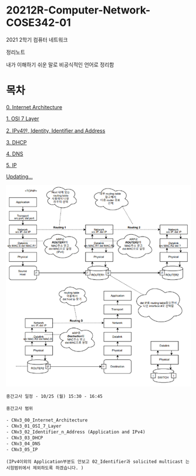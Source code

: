 # 20212R-Computer-Network-COSE342-01
2021 2학기 컴퓨터 네트워크 

정리노트

내가 이해하기 쉬운 말로 비공식적인 언어로 정리함



# 목차

[0. Internet Architecture](./0.md)

[1. OSI 7 Layer](./1.md)

[2. IPv4만, Identity, Identifier and Address](./2.md)

[3. DHCP](./3.md)

[4. DNS](./4.md)

[5. IP](./5.md)

[Updating...](./)



<img src="./img/summary1.png">


```
중간고사 일정 - 10/25 (월) 15:30 - 16:45

중간고사 범위

- CNv3_00_Internet_Architecture
- CNv3_01_OSI_7_Layer
- CNv3_02_Identifier_n_Address (Application and IPv4)
- CNv3_03_DHCP
- CNv3_04_DNS
- CNv3_05_IP

(IPv4이외의 Application부분도 안보고 02_Identifier과 solicited multicast 는 시험범위에서 제외하도록 하겠습니다. )  

```